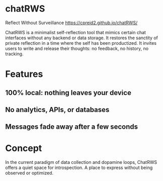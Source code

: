 # chatRWS
Reflect Without Surveillance
https://cpreid2.github.io/chatRWS/

ChatRWS is a minimalist self-reflection tool that mimics certain chat interfaces without any backend or data storage. It restores the sanctity of private reflection in a time where the self has been productized.
It invites users to write and release their thoughts: no feedback, no history, no tracking.


# Features

## 100% local: nothing leaves your device
## No analytics, APIs, or databases
## Messages fade away after a few seconds

# Concept
In the current paradigm of data collection and dopamine loops, ChatRWS offers a quiet space for introspection. A place to express without being observed or optimized.
